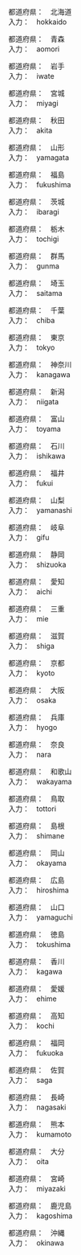都道府県：　北海道  
入力：　hokkaido  
  
都道府県：　青森  
入力：　aomori  
  
都道府県：　岩手  
入力：　iwate  
  
都道府県：　宮城  
入力：　miyagi  
  
都道府県：　秋田  
入力：　akita  
  
都道府県：　山形  
入力：　yamagata  
  
都道府県：　福島  
入力：　fukushima  
  
都道府県：　茨城  
入力：　ibaragi  
  
都道府県：　栃木  
入力：　tochigi  
  
都道府県：　群馬  
入力：　gunma  
  
都道府県：　埼玉  
入力：　saitama  
  
都道府県：　千葉  
入力：　chiba  
  
都道府県：　東京  
入力：　tokyo  
  
都道府県：　神奈川  
入力：　kanagawa  
  
都道府県：　新潟  
入力：　niigata  
  
都道府県：　富山  
入力：　toyama  
  
都道府県：　石川  
入力：　ishikawa  
  
都道府県：　福井  
入力：　fukui  
  
都道府県：　山梨  
入力：　yamanashi  
  
都道府県：　岐阜  
入力：　gifu  
  
都道府県：　静岡  
入力：　shizuoka  
  
都道府県：　愛知  
入力：　aichi  
  
都道府県：　三重  
入力：　mie  
  
都道府県：　滋賀  
入力：　shiga  
  
都道府県：　京都  
入力：　kyoto  
  
都道府県：　大阪  
入力：　osaka  
  
都道府県：　兵庫  
入力：　hyogo  
  
都道府県：　奈良  
入力：　nara  
  
都道府県：　和歌山  
入力：　wakayama  
  
都道府県：　鳥取  
入力：　tottori  
  
都道府県：　島根  
入力：　shimane  
  
都道府県：　岡山  
入力：　okayama  
  
都道府県：　広島  
入力：　hiroshima  
  
都道府県：　山口  
入力：　yamaguchi  
  
都道府県：　徳島  
入力：　tokushima  
  
都道府県：　香川  
入力：　kagawa  
  
都道府県：　愛媛  
入力：　ehime  
  
都道府県：　高知  
入力：　kochi  
  
都道府県：　福岡  
入力：　fukuoka  
  
都道府県：　佐賀  
入力：　saga  
  
都道府県：　長崎  
入力：　nagasaki  
  
都道府県：　熊本  
入力：　kumamoto  
  
都道府県：　大分  
入力：　oita  
  
都道府県：　宮崎  
入力：　miyazaki  
  
都道府県：　鹿児島  
入力：　kagoshima  
  
都道府県：　沖縄  
入力：　okinawa  
  